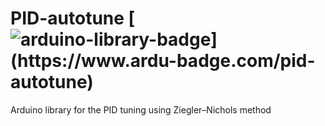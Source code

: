 # PID-autotune  [![arduino-library-badge](https://www.ardu-badge.com/badge/pid-autotune.svg?)](https://www.ardu-badge.com/pid-autotune)
 Arduino library for the PID tuning using Ziegler–Nichols method
